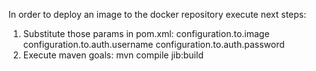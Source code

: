 In order to deploy an image to the docker repository execute next steps:
 1. Substitute those params in pom.xml: 
  configuration.to.image
  configuration.to.auth.username
  configuration.to.auth.password
 2. Execute maven goals: mvn compile jib:build